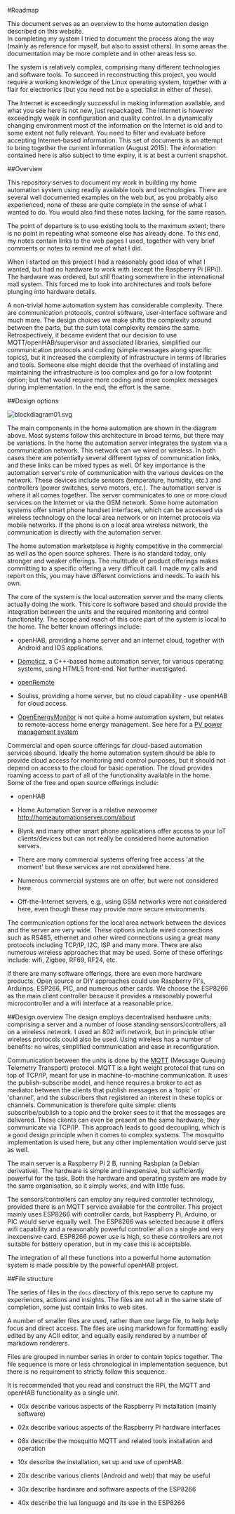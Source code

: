 #Roadmap

This document serves as an overview to the home automation design described on this website.  
In completing my system I tried to document the process along the way (mainly as reference for myself, but also to assist others).  In some areas the documentation may be more complete and in other areas less so.  

The system is relatively complex, comprising many different technologies and software tools.  To succeed in reconstructing this project, you would require a working knowledge of the Linux operating system, together with a flair for electronics (but you need not be a specialist in either of these).  

The Internet is exceedingly successful in making information available, and what you see here is not new, just repackaged.  The Internet is however exceedingly weak in configuration and quality control.  In a dynamically changing environment most of the information on the Internet is old and to some extent not fully relevant.  You need to filter and evaluate before accepting Internet-based information.  This set of documents is an attempt to bring together the current information (August 2015).  The  information contained here is also subject to time expiry, it is at best a current snapshot.


##Overview

This repository serves to document my work in building my home automation system using readily available tools and technologies.  There are several well documented examples on the web but, as you probably also experienced, none of these are quite complete in the sense of what I wanted to do.  You would also find these notes lacking, for the same reason.

The point of departure is to use existing tools to the maximum extent; there is no point in repeating what someone else has already done.  To this end, my notes contain links to the web pages I used, together with very brief comments or notes to remind me of what I did.  

When I started on this project I had a reasonably good idea of what I wanted, but had no hardware to work with (except the Raspberry Pi [RPi]). The hardware was ordered, but still floating somewhere in the international mail system.  This forced me to look into architectures and tools before plunging into hardware details.  

A non-trivial home automation system has considerable  complexity.  There are communication protocols, control software, user-interface software and much more.  The design choices we make shifts the complexity around between the parts, but the sum total complexity remains the same.  Retrospectively, it became evident that our decision to use MQTT/openHAB/supervisor and associated libraries, simplified our communication protocols and coding (simple messages along specific topics), but it increased the complexity of infrastructure in terms of libraries and tools.  Someone else might decide that the overhead of installing and maintaining the infrastructure is too complex and go for a low footprint option; but that would require more coding and more complex messages during implementation. In the end, the effort is the same.

##Design options

![blockdiagram01.svg](images/blockdiagram01.svg)

The main components in the home automation are shown in the diagram above.  Most systems follow this architecture in broad terms, but there may be variations. In the home the automation server integrates the system via a communication network. This network can we wired or wireless.  In both cases there are potentially several different types of communication links, and these links can be mixed types as well.  Of key importance is the automation server's role of communication with the various devices on the network.  These devices include sensors (temperature, humidity, etc.) and controllers (power switches, servo motors, etc.).  The automation server is where it all comes together.  The server communicates to one or more cloud services on the Internet or via the GSM network.  Some home automation systems offer smart phone handset interfaces, which can be accessed via wireless technology on the local area network or on internet protocols via mobile networks.  If the phone is on a local area wireless network, the communication is directly with the automation server.

The home automation marketplace is highly competitive in the commercial as well as the open source spheres. There is no standard today, only stronger and weaker offerings.  The multitude of product offerings makes committing to a specific offering a very difficult call.  I made my calls and report on this, you may have different convictions and needs. To each his own.

The core of the system is the local automation server and the many clients actually doing the work.  This core is software based and should provide the integration between the units and the required monitoring and control functionality.  The scope and reach of this core part of the system is local to the home.  The better known offerings include:

- openHAB, providing a home server and an internet cloud, together with Android and IOS applications.

- [Domoticz](https://domoticz.com/),  a C++-based home automation server, for various operating systems, using HTML5 front-end. Not further investigated.

- [openRemote](http://openremote.org/display/HOME/OpenRemote)

- Souliss, providing a home server, but no cloud capability - use openHAB for cloud access.

- [OpenEnergyMonitor](http://openenergymonitor.org/emon/) is not quite a home automation system, but relates to remote-access home energy management.  See here for a  [PV power management system](http://openenergymonitor.org/emon/mk2)

Commercial and open source offerings for cloud-based automation services abound. Ideally the home automation system should be able to provide cloud access for monitoring and control purposes, but it should not depend on access to the cloud for basic operation.  The cloud provides roaming access to part of all of the functionality available in the home.
Some of the free and open source offerings include:

- openHAB

- Home Automation Server is a relative newcomer  http://homeautomationserver.com/about

- Blynk and many other smart phone applications offer access to your IoT clients/devices but can not really be considered home automation servers.

- There are many commercial systems offering free access 'at the moment' but these services are not considered here.

- Numerous commercial systems are on offer, but were not considered here.

- Off-the-Internet servers, e.g., using GSM networks were not considered here, even though these may provide more secure environments.


The communication options for the local area network between the devices and the server are very wide.  These options include wired connections such as RS485, ethernet and other wired connections using a great many protocols including TCP/IP, I2C, ISP and many more.  There are also numerous wireless approaches that may be used.  Some of these offerings include: wifi, Zigbee, RF69, RF24, etc.


If there are many software offerings, there are even more hardware products.  Open source or DIY approaches could use Raspberry Pi's, Arduinos, ESP266, PIC, and numerous other cards.  We choose the ESP8266 as the main client controller because it provides a reasonably powerful microcontroller and a wifi interface at a reasonable price.



##Design overview
The design employs decentralised hardware units: comprising a server and a number of loose standing sensors/controllers, all on a wireless network.  I used an 802 wifi network, but in principle other wireless protocols could also be used.  Using wireless has a number of benefits: no wires, simplified communication and ease in reconfiguration.

Communication between the units is done by the [MQTT](http://mqtt.org/) (Message Queuing Telemetry Transport) protocol.  MQTT is a light weight protocol that runs on top of TCP/IP, meant for use in machine-to-machine communication.  It uses the publish-subscribe model, and hence requires a broker to act as mediator between the clients that publish messages on a 'topic' or 'channel', and the subscribers that registered an interest in these topics or channels.  Communication is therefore quite simple: clients subscribe/publish to a topic and the broker sees to it that the messages are delivered.  These clients can even be present on the same hardware, they communicate via TCP/IP.  This approach leads to good decoupling, which is a good design principle when it comes to complex systems.  The mosquitto implementation is used here, but any other implementation would serve just as well.

The main server is a Raspberry Pi 2 B, running Rasbpian (a Debian derivative). The hardware is simple and inexpensive, but sufficiently powerful for the task.  Both the hardware and operating system are made by the same organisation, so it simply works, and with little fuss.

The sensors/controllers can employ any required controller technology, provided there is an MQTT service available for the controller.  This project mainly uses ESP8266 wifi controller cards, but  Raspberry Pi, Arduino, or PIC would serve equally well.  The ESP8266 was selected because it offers wifi capability and a reasonably powerful controller all on a single and very inexpensive card.  ESP8266 power use is high, so these controllers are not suitable for battery operation, but in my case this is acceptable.

The integration of all these functions into a powerful home automation system is made possible by the powerful openHAB project.

##File structure

The series of files in the `docs` directory of this repo serve to capture my experiences, actions and insights.  The files are not all in the same state of completion, some just contain links to web sites.

A number of smaller files are used, rather than one large file, to help help focus and direct access.  The files are using markdown for formatting: easily edited by any ACII editor, and equally easily rendered by a number of markdown renderers. 

Files are grouped in number series in order to contain topics together.  The file sequence is more or less chronological in implementation sequence, but there is no requirement to strictly follow this sequence. 

It is recommended that you read and construct the RPi, the MQTT and openHAB functionality as a single unit.

- 00x describe various aspects of the Raspberry Pi installation (mainly software)

- 02x describe various aspects of the Raspberry Pi hardware interfaces

- 08x describe the mosquitto MQTT and related tools installation and operation

- 10x describe the installation, set up and use of openHAB.

- 20x describe various clients (Android and web) that may be useful

- 30x describe hardware and software aspects of the ESP8266

- 40x describe the lua language and its use in the ESP8266


